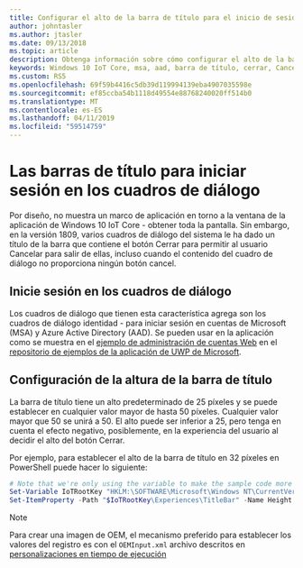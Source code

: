```yaml
---
title: Configurar el alto de la barra de título para el inicio de sesión en los cuadros de diálogo
author: johntasler
ms.author: jtasler
ms.date: 09/13/2018
ms.topic: article
description: Obtenga información sobre cómo configurar el alto de la barra de título para el inicio de sesión en los cuadros de diálogo de Windows 10 IoT Core, versión 1809.
keywords: Windows 10 IoT Core, msa, aad, barra de título, cerrar, Cancelar, puntas, web, cuenta, WebAccountManagement, iniciar sesión, inicio de sesión
ms.custom: RS5
ms.openlocfilehash: 69f59b4416c5db39d119994139eba4907035598e
ms.sourcegitcommit: ef85ccba54b1118d49554e88768240020ff514b0
ms.translationtype: MT
ms.contentlocale: es-ES
ms.lasthandoff: 04/11/2019
ms.locfileid: "59514759"
---
```

# <a name="title-bars-for-sign-in-dialogs"></a>Las barras de título para iniciar sesión en los cuadros de diálogo

Por diseño, no muestra un marco de aplicación en torno a la ventana de la aplicación de Windows 10 IoT Core \- obtener toda la pantalla. Sin embargo, en la versión 1809, varios cuadros de diálogo del sistema le ha dado un título de la barra que contiene el botón Cerrar para permitir al usuario Cancelar para salir de ellas, incluso cuando el contenido del cuadro de diálogo no proporciona ningún botón cancel.

## <a name="sign-in-dialog-boxes"></a>Inicie sesión en los cuadros de diálogo

Los cuadros de diálogo que tienen esta característica agrega son los cuadros de diálogo identidad - para iniciar sesión en cuentas de Microsoft (MSA) y Azure Active Directory (AAD). Se pueden usar en la aplicación como se muestra en el [ejemplo de administración de cuentas Web](https://github.com/Microsoft/Windows-universal-samples/tree/master/Samples/WebAccountManagement) en el [repositorio de ejemplos de la aplicación de UWP de Microsoft](https://github.com/Microsoft/Windows-universal-samples).

## <a name="configuring-the-title-bar-height"></a>Configuración de la altura de la barra de título

La barra de título tiene un alto predeterminado de 25 píxeles y se puede establecer en cualquier valor mayor de hasta 50 píxeles. Cualquier valor mayor que 50 se unirá a 50. El alto puede ser inferior a 25, pero tenga en cuenta el efecto negativo, posiblemente, en la experiencia del usuario al decidir el alto del botón Cerrar.

Por ejemplo, para establecer el alto de la barra de título en 32 píxeles en PowerShell puede hacer lo siguiente:
```powershell
# Note that we're only using the variable to make the sample code more narrow
Set-Variable IoTRootKey "HKLM:\SOFTWARE\Microsoft\Windows NT\CurrentVersion\Winlogon\IoTShellExtension"
Set-ItemProperty -Path "$IoTRootKey\Experiences\TitleBar" -Name Height -Type DWord -Value 32
```

> [!NOTE]
> Para crear una imagen de OEM, el mecanismo preferido para establecer los valores del registro es con el `OEMInput.xml` archivo descritos en [personalizaciones en tiempo de ejecución](/windows-hardware/manufacture/iot/oscustomizations#runtime-customizations)
